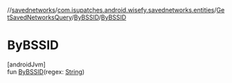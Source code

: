 //[savednetworks](../../../../index.md)/[com.isupatches.android.wisefy.savednetworks.entities](../../index.md)/[GetSavedNetworksQuery](../index.md)/[ByBSSID](index.md)/[ByBSSID](-by-b-s-s-i-d.md)

# ByBSSID

[androidJvm]\
fun [ByBSSID](-by-b-s-s-i-d.md)(regex: [String](https://kotlinlang.org/api/latest/jvm/stdlib/kotlin/-string/index.html))

